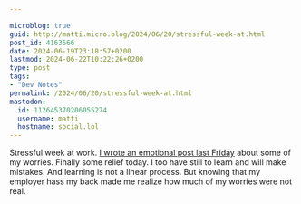 ```yaml
---

microblog: true
guid: http://matti.micro.blog/2024/06/20/stressful-week-at.html
post_id: 4163666
date: 2024-06-19T23:18:57+0200
lastmod: 2024-06-22T10:22:26+0200
type: post
tags:
- "Dev Notes"
permalink: /2024/06/20/stressful-week-at.html
mastodon:
  id: 112645370206055274
  username: matti
  hostname: social.lol
---
```

Stressful week at work. [I wrote an emotional post last Friday](https://blog.martin-haehnel.de/2024/06/15/daystooffload-just-deliver.html) about some of my worries. Finally some relief today. I too have still to learn and will make mistakes. And learning is not a linear process. But knowing that my employer hass my back made me realize how much of my worries were not real.
